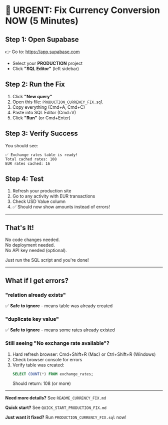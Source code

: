 # 🚨 URGENT: Fix Currency Conversion NOW (5 Minutes)

## Step 1: Open Supabase
👉 Go to: https://app.supabase.com
- Select your **PRODUCTION** project
- Click **"SQL Editor"** (left sidebar)

## Step 2: Run the Fix
1. Click **"New query"**
2. Open this file: `PRODUCTION_CURRENCY_FIX.sql`
3. Copy everything (Cmd+A, Cmd+C)
4. Paste into SQL Editor (Cmd+V)
5. Click **"Run"** (or Cmd+Enter)

## Step 3: Verify Success
You should see:
```
✅ Exchange rates table is ready!
Total cached rates: 108
EUR rates cached: 16
```

## Step 4: Test
1. Refresh your production site
2. Go to any activity with EUR transactions
3. Check USD Value column
4. ✅ Should now show amounts instead of errors!

---

## That's It!
No code changes needed.  
No deployment needed.  
No API key needed (optional).

Just run the SQL script and you're done!

---

## What if I get errors?

### "relation already exists"
✅ **Safe to ignore** - means table was already created

### "duplicate key value"
✅ **Safe to ignore** - means some rates already existed

### Still seeing "No exchange rate available"?
1. Hard refresh browser: Cmd+Shift+R (Mac) or Ctrl+Shift+R (Windows)
2. Check browser console for errors
3. Verify table was created:
   ```sql
   SELECT COUNT(*) FROM exchange_rates;
   ```
   Should return: 108 (or more)

---

**Need more details?** See `README_CURRENCY_FIX.md`

**Quick start?** See `QUICK_START_PRODUCTION_FIX.md`

**Just want it fixed?** Run `PRODUCTION_CURRENCY_FIX.sql` now!
